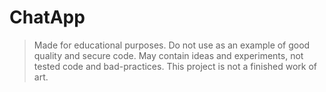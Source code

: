 # ChatApp

> Made for educational purposes. Do not use as an example of good quality and secure code. May contain ideas and 
> experiments, not tested code and bad-practices. This project is not a finished work of art.
